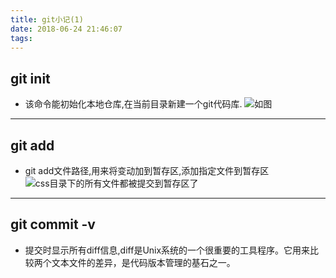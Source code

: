 ```yaml
---
title: git小记(1)
date: 2018-06-24 21:46:07
tags:
---
```

## git init
* 该命令能初始化本地仓库,在当前目录新建一个git代码库.
![如图](https://upload-images.jianshu.io/upload_images/7017681-649e469ff7c0e457.png?imageMogr2/auto-orient/strip%7CimageView2/2/w/1240)

***
## git add
* git add文件路径,用来将变动加到暂存区,添加指定文件到暂存区
![css目录下的所有文件都被提交到暂存区了](https://upload-images.jianshu.io/upload_images/7017681-56b35f16c404f841.png?imageMogr2/auto-orient/strip%7CimageView2/2/w/1240)

***
## git commit -v
* 提交时显示所有diff信息,diff是Unix系统的一个很重要的工具程序。它用来比较两个文本文件的差异，是代码版本管理的基石之一。
